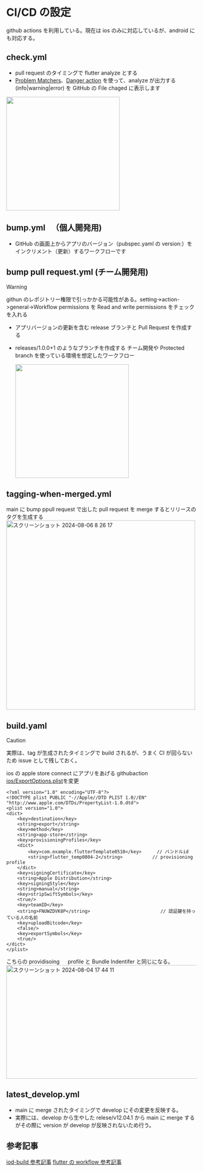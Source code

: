 # CI/CD の設定

github actions を利用している。現在は ios のみに対応しているが、android にも対応する。

## check.yml

- pull request のタイミングで flutter analyze とする
- [Problem Matchers](https://github.com/actions/toolkit/blob/main/docs/problem-matchers.md)、[Danger action](https://github.com/marketplace/actions/danger-action) を使って、analyze が出力する (info|warning|error) を GitHub の File chaged に表示します

<img src="https://github.com/user-attachments/assets/99c2d6f3-4101-40b6-b99a-c150abbb1e28" width="300" height="300">

## bump.yml 　（個人開発用)

- GitHub の画面上からアプリのバージョン（pubspec.yaml の version:）をインクリメント（更新）するワークフローです

## bump pull request.yml (チーム開発用)

> [!WARNING]
> githun のレポジトリー権限で引っかかる可能性がある。setting->action->general->Workflow permissions を Read and write permissions をチェックを入れる

- アプリバージョンの更新を含む release ブランチと Pull Request を作成する
- releases/1.0.0+1 のようなブランチを作成する
チーム開発や Protected branch を使っている環境を想定したワークフロー

  <img src="https://github.com/user-attachments/assets/0f2966b3-3bfa-4140-a758-04f835609f23" width="300" height="300">

## tagging-when-merged.yml

main に bump ppull request で出した pull request を merge するとリリースのタグを生成する
<img width="500" alt="スクリーンショット 2024-08-06 8 26 17" src="https://github.com/user-attachments/assets/d527536c-b23c-475e-9e0c-e25ae44e9cd9">

## build.yaml

> [!CAUTION]
> 実際は、tag が生成されたタイミングで build されるが、うまく CI が回らないため issue として残しておく。

ios の apple store connect にアプリをあげる githubaction
[ios/ExportOptions.plist](../ios/ExportOptions.plist)を変更

```
<?xml version="1.0" encoding="UTF-8"?>
<!DOCTYPE plist PUBLIC "-//Apple//DTD PLIST 1.0//EN" "http://www.apple.com/DTDs/PropertyList-1.0.dtd">
<plist version="1.0">
<dict>
	<key>destination</key>
	<string>export</string>
	<key>method</key>
	<string>app-store</string>
	<key>provisioningProfiles</key>
	<dict>
		<key>com.example.flutterTemplate0510</key>    　// バンドルid
		<string>flutter_temp0804-2</string>           // provisioning profile
	</dict>
	<key>signingCertificate</key>
	<string>Apple Distribution</string>
	<key>signingStyle</key>
	<string>manual</string>
	<key>stripSwiftSymbols</key>
	<true/>
	<key>teamID</key>
	<string>FNUWZDVK8P</string>                          // 認証鍵を持っている人の名前
	<key>uploadBitcode</key>
	<false/>
	<key>exportSymbols</key>
	<true/>
</dict>
</plist>
```

こちらの providisoing 　 profile と Bundle Indentifer と同じになる。
<img width="1000" height="300" alt="スクリーンショット 2024-08-04 17 44 11" src="https://github.com/user-attachments/assets/082f3ab1-1049-4e0d-8daf-f12ddbce0f18">

## latest_develop.yml

- main に merge されたタイミングで develop にその変更を反映する。
- 実際には、develop から生やした relese/v12.04.1 から main に merge するがその際に version が develop が反映されないため行う。

## 参考記事

[iod-build 参考記事](https://zenn.dev/pressedkonbu/articles/254ca2fc3cd1ab)
[flutter の workflow 参考記事](https://zenn.dev/yorifuji/articles/flutter-github-actions-template)
